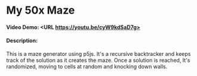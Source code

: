 # My 50x Maze
#### Video Demo:  <URL https://youtu.be/cyW9kdSaD7g>
#### Description:
This is a maze generator using p5js. It's a recursive backtracker and keeps track of the solution as it creates the maze. Once a solution is reached, It's randomized, moving to cells at random and knocking down walls.